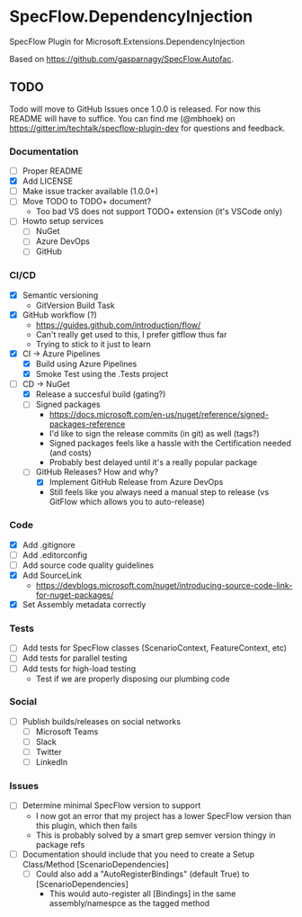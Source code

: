 # SpecFlow.DependencyInjection

SpecFlow Plugin for Microsoft.Extensions.DependencyInjection

Based on https://github.com/gasparnagy/SpecFlow.Autofac.

## TODO

Todo will move to GitHub Issues once 1.0.0 is released. For now this README will have to suffice.
You can find me (@mbhoek) on https://gitter.im/techtalk/specflow-plugin-dev for questions and feedback.

### Documentation

- [ ] Proper README
- [x] Add LICENSE
- [ ] Make issue tracker available (1.0.0+)
- [ ] Move TODO to TODO+ document?
  - Too bad VS does not support TODO+ extension (it's VSCode only)
- [ ] Howto setup services
  - [ ] NuGet
  - [ ] Azure DevOps
  - [ ] GitHub

### CI/CD

- [x] Semantic versioning
  - GitVersion Build Task
- [x] GitHub workflow (?)
  - https://guides.github.com/introduction/flow/
  - Can't really get used to this, I prefer gitflow thus far
  - Trying to stick to it just to learn
- [x] CI -> Azure Pipelines
  - [x] Build using Azure Pipelines
  - [x] Smoke Test using the .Tests project
- [ ] CD -> NuGet
  - [x] Release a succesful build (gating?)
  - [ ] Signed packages
    - https://docs.microsoft.com/en-us/nuget/reference/signed-packages-reference
    - I'd like to sign the release commits (in git) as well (tags?)
    - Signed packages feels like a hassle with the Certification needed (and costs)
    - Probably best delayed until it's a really popular package
  - [ ] GitHub Releases? How and why?
    - [x] Implement GitHub Release from Azure DevOps
    - Still feels like you always need a manual step to release (vs GitFlow which allows you to auto-release)

### Code

- [x] Add .gitignore
- [ ] Add .editorconfig
- [ ] Add source code quality guidelines
- [x] Add SourceLink 
  - https://devblogs.microsoft.com/nuget/introducing-source-code-link-for-nuget-packages/
- [x] Set Assembly metadata correctly

### Tests

- [ ] Add tests for SpecFlow classes (ScenarioContext, FeatureContext, etc)
- [ ] Add tests for parallel testing
- [ ] Add tests for high-load testing
  - Test if we are properly disposing our plumbing code

### Social

- [ ] Publish builds/releases on social networks
  - [ ] Microsoft Teams
  - [ ] Slack
  - [ ] Twitter
  - [ ] LinkedIn

### Issues

- [ ] Determine minimal SpecFlow version to support
  - I now got an error that my project has a lower SpecFlow version than this plugin, which then fails
  - This is probably solved by a smart grep semver version thingy in package refs
- [ ] Documentation should include that you need to create a Setup Class/Method [ScenarioDependencies]
  - [ ] Could also add a "AutoRegisterBindings" (default True) to [ScenarioDependencies]
    - This would auto-register all [Bindings] in the same assembly/namespce as the tagged method